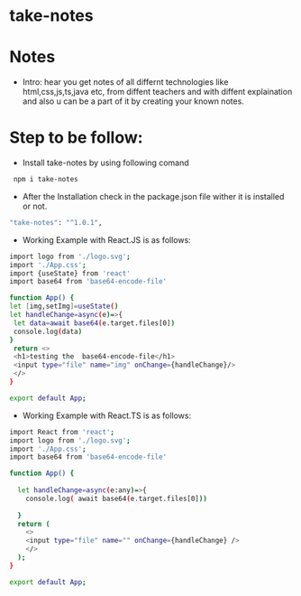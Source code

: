 # take-notes

# Notes
* Intro: hear you get notes of all differnt technologies like html,css,js,ts,java etc, from diffent teachers and with diffent explaination and also u can be a part of it by creating your known notes.

# Step to be follow:
* Install take-notes by using following comand
 ```bash
  npm i take-notes
```
* After the Installation check in the package.json file wither it
is installed or not.
 ```bash
 "take-notes": "^1.0.1",
  ```
* Working Example with React.JS is as follows:
 ```bash
 import logo from './logo.svg';
import './App.css';
import {useState} from 'react'
import base64 from 'base64-encode-file'

function App() {
let [img,setImg]=useState()
let handleChange=async(e)=>{
  let data=await base64(e.target.files[0])
  console.log(data)
}
  return <>
  <h1>testing the  base64-encode-file</h1>
  <input type="file" name="img" onChange={handleChange}/>
  </>
}

export default App;
```
* Working Example with React.TS is as follows:

```bash
import React from 'react';
import logo from './logo.svg';
import './App.css';
import base64 from 'base64-encode-file'

function App() {
 
  let handleChange=async(e:any)=>{
    console.log( await base64(e.target.files[0]))
 
  }
  return (
    <>
    <input type="file" name="" onChange={handleChange} />
    </>
  );
}

export default App;

```


